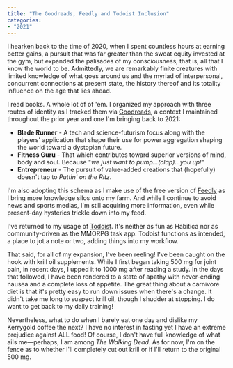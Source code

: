 ```yaml
---
title: "The Goodreads, Feedly and Todoist Inclusion"
categories:
- "2021"
---
```



I hearken back to the time of 2020, when I spent countless hours at earning better gains, a pursuit that was far greater than the sweat equity invested at the gym, but expanded the palisades of my consciousness, that is, all that I know the world to be. Admittedly, we are remarkably finite creatures with limited knowledge of what goes around us and the myriad of interpersonal, concurrent connections at present state, the history thereof and its totality influence on the age that lies ahead.



I read books. A whole lot of of 'em. I organized my approach with three routes of identity as I tracked them via [Goodreads](https://www.goodreads.com), a context I maintained throughout the prior year and one I'm bringing back to 2021:



* **Blade Runner** - A tech and science-futurism focus along with the players' application that shape their use for power aggregation shaping the world toward a dystopian future.
* **Fitness Guru** - That which contributes toward superior versions of mind, body and soul. Because "*we just want to pump...(clap)...you up!*"
* **Entrepreneur** - The pursuit of value-added creations that (hopefully) doesn't tap to *Puttin' on the Ritz*.



I'm also adopting this schema as I make use of the free version of [Feedly](https://feedly.com/Feedly) as I bring more knowledge silos onto my farm. And while I continue to avoid news and sports medias, I'm still acquiring more information, even while present-day hysterics trickle down into my feed.



I've returned to my usage of [Todoist](https://todoist.com/). It's neither as fun as Habitica nor as community-driven as the MMORPG task app. Todoist functions as intended, a place to jot a note or two, adding things into my workflow.



That said, for all of my expansion, I've been reeling! I've been caught on the hook with krill oil supplements. While I first began taking 500 mg for joint pain, in recent days, I upped it to 1000 mg after reading a study. In the days that followed, I have been rendered to a state of apathy with never-ending nausea and a complete loss of appetite. The great thing about a carnivore diet is that it's pretty easy to run down issues when there's a change. It didn't take me long to suspect krill oil, though I shudder at stopping. I do want to get back to my daily training!



Nevertheless, what to do when I barely eat one day and dislike my Kerrygold coffee the next? I have no interest in fasting yet I have an extreme prejudice against ALL food! Of course, I don't have full knowledge of what ails me—perhaps, I am among *The Walking Dead*. As for now, I'm on the fence as to whether I'll completely cut out krill or if I'll return to the original 500 mg.
